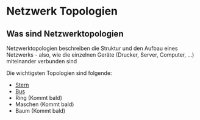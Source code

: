 # Netzwerk Topologien

## Was sind Netzwerktopologien

Netzwerktopologien beschreiben die Struktur und den Aufbau eines Netzwerks - also, wie die einzelnen Geräte (Drucker, Server, Computer, ...) miteinander verbunden sind

Die wichtigsten Topologien sind folgende:

- [Stern](/netzwerktechnik/topologien/stern)
- [Bus](/netzwerktechnik/topologien/bus)
- Ring (Kommt bald)
- Maschen (Kommt bald)
- Baum (Kommt bald)
